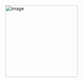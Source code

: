 <img width="227" alt="image" src="https://github.com/user-attachments/assets/9c9f36b6-b1e1-4198-a240-eb3efeb391e4" />
